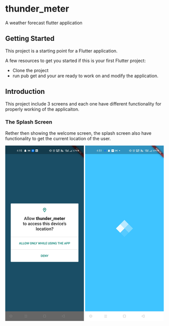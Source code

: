 # thunder_meter

A weather forecast flutter application

## Getting Started

This project is a starting point for a Flutter application.

A few resources to get you started if this is your first Flutter project:

- Clone the project
- run pub get and your are ready to work on and modify the application.

## Introduction

This project include 3 screens and each one have different functionality for properly working of the applicaiton.

### The Splash Screen

Rether then showing the welcome screen, the splash screen also have functionality to get the current location of the user.

<img src="/readme_images/splash_screen_0.jpg" width="250">
<img src="/readme_images/splash_screen.jpg" width="250">
